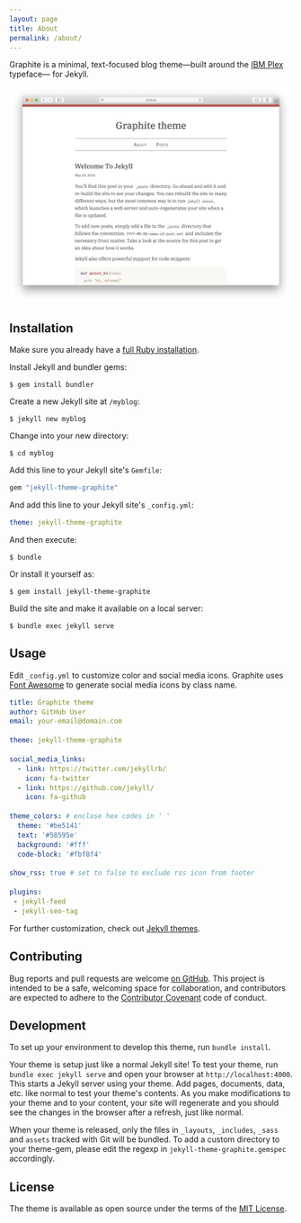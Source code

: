```yaml
---
layout: page
title: About
permalink: /about/
---
```


Graphite is a minimal, text-focused blog theme—built around the [IBM Plex](https://www.ibm.com/plex/) typeface— for Jekyll.

![graphite theme screenshot](/screenshot.png)

## Installation

Make sure you already have a [full Ruby installation](https://jekyllrb.com/docs/installation/).

Install Jekyll and bundler gems:

    $ gem install bundler

Create a new Jekyll site at `/myblog`:

    $ jekyll new myblog

Change into your new directory:

    $ cd myblog

Add this line to your Jekyll site's `Gemfile`:

```ruby
gem "jekyll-theme-graphite"
```

And add this line to your Jekyll site's `_config.yml`:

```yaml
theme: jekyll-theme-graphite
```

And then execute:

    $ bundle

Or install it yourself as:

    $ gem install jekyll-theme-graphite

Build the site and make it available on a local server:

    $ bundle exec jekyll serve

## Usage

Edit `_config.yml` to customize color and social media icons. Graphite uses [Font Awesome](https://fontawesome.com/icons?d=gallery) to generate social media icons by class name.

```yaml
title: Graphite theme
author: GitHub User
email: your-email@domain.com

theme: jekyll-theme-graphite

social_media_links:
  - link: https://twitter.com/jekyllrb/
    icon: fa-twitter
  - link: https://github.com/jekyll/
    icon: fa-github

theme_colors: # enclose hex codes in ' '
  theme: '#be5141'
  text: '#58595e'
  background: '#fff'
  code-block: '#fbf8f4'

show_rss: true # set to false to exclude rss icon from footer

plugins:
 - jekyll-feed
 - jekyll-seo-tag
```

For further customization, check out [Jekyll themes](https://jekyllrb.com/docs/themes/).

## Contributing

Bug reports and pull requests are welcome [on GitHub](https://github.com/curtisupdike/graphite). This project is intended to be a safe, welcoming space for collaboration, and contributors are expected to adhere to the [Contributor Covenant](http://contributor-covenant.org) code of conduct.

## Development

To set up your environment to develop this theme, run `bundle install`.

Your theme is setup just like a normal Jekyll site! To test your theme, run `bundle exec jekyll serve` and open your browser at `http://localhost:4000`. This starts a Jekyll server using your theme. Add pages, documents, data, etc. like normal to test your theme's contents. As you make modifications to your theme and to your content, your site will regenerate and you should see the changes in the browser after a refresh, just like normal.

When your theme is released, only the files in `_layouts`, `_includes`, `_sass` and `assets` tracked with Git will be bundled.
To add a custom directory to your theme-gem, please edit the regexp in `jekyll-theme-graphite.gemspec` accordingly.

## License

The theme is available as open source under the terms of the [MIT License](https://opensource.org/licenses/MIT).
